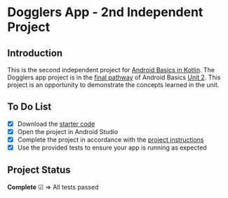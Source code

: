 Dogglers App - 2nd Independent Project 
==================================


Introduction
------------

This is the second independent project for [Android Basics in Kotlin](https://developer.android.com/courses/android-basics-kotlin/course). The Dogglers app project is in the [final pathway](https://developer.android.com/courses/pathways/android-basics-kotlin-unit-2-pathway-3) of Android Basics [Unit 2](https://developer.android.com/courses/android-basics-kotlin/unit-2). This project is an opportunity to demonstrate the concepts learned in the unit.

To Do List
---------------

- [x] Download the [starter code](https://github.com/google-developer-training/android-basics-kotlin-dogglers-app)
- [x] Open the project in Android Studio
- [x] Complete the project in accordance with the [project instructions](https://developer.android.com/codelabs/basic-android-kotlin-training-project-dogglers-app?continue=https%3A%2F%2Fdeveloper.android.com%2Fcourses%2Fpathways%2Fandroid-basics-kotlin-unit-2-pathway-3%23codelab-https%3A%2F%2Fdeveloper.android.com%2Fcodelabs%2Fbasic-android-kotlin-training-project-dogglers-app#0)
- [x] Use the provided tests to ensure your app is running as expected

Project Status 
----
**Complete** ☑ => All tests passed
